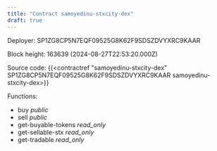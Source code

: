 ```yaml
---
title: "Contract samoyedinu-stxcity-dex"
draft: true
---
```

Deployer: SP1ZG8CP5N7EQF09525G8K62F9SDSZDVYXRC9KAAR


 



Block height: 163639 (2024-08-27T22:53:20.000Z)

Source code: {{<contractref "samoyedinu-stxcity-dex" SP1ZG8CP5N7EQF09525G8K62F9SDSZDVYXRC9KAAR samoyedinu-stxcity-dex>}}

Functions:

* buy _public_
* sell _public_
* get-buyable-tokens _read_only_
* get-sellable-stx _read_only_
* get-tradable _read_only_
